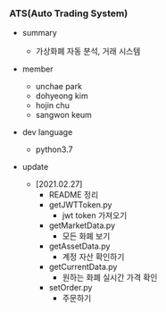 ### ATS(Auto Trading System)

  - summary
    - 가상화폐 자동 분석, 거래 시스템
    
  - member
    - unchae park
    - dohyeong kim
    - hojin chu
    - sangwon keum

  - dev language
    - python3.7
  
  - update
    - [2021.02.27] 
      - README 정리
      - getJWTToken.py
        - jwt token 가져오기
      - getMarketData.py
        - 모든 화폐 보기
      - getAssetData.py
        - 계정 자산 확인하기
      - getCurrentData.py
        - 원하는 화폐 실시간 가격 확인
      - setOrder.py
        - 주문하기
